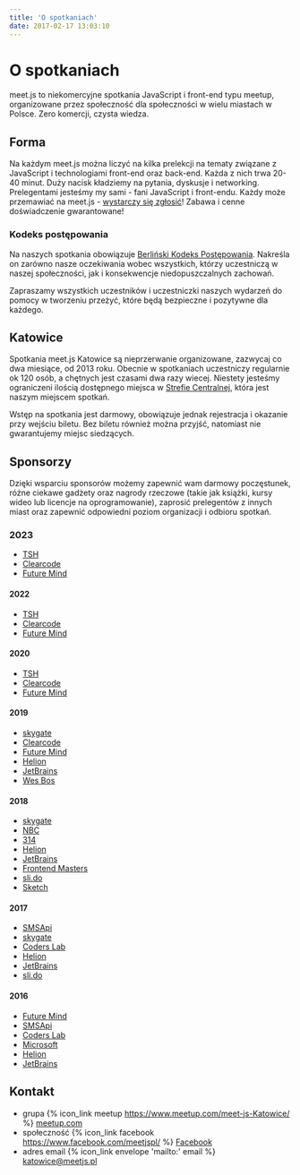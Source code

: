 ```yaml
---
title: 'O spotkaniach'
date: 2017-02-17 13:03:10
---
```


# O spotkaniach

meet.js to niekomercyjne spotkania JavaScript i front-end typu meetup, organizowane przez społeczność dla społeczności w wielu miastach w Polsce. Zero komercji, czysta wiedza.

## Forma

Na każdym meet.js można liczyć na kilka prelekcji na tematy związane z JavaScript i technologiami front-end oraz back-end. Każda z nich trwa 20-40 minut. Duży nacisk kładziemy na pytania, dyskusje i networking. Prelegentami jesteśmy my sami - fani JavaScript i front-endu. Każdy może przemawiać na meet.js - [wystarczy się zgłosić][cfp]! Zabawa i cenne doświadczenie gwarantowane!

### Kodeks postępowania

Na naszych spotkania obowiązuje [Berliński Kodeks Postępowania][berlin-coc]. Nakreśla on zarówno nasze oczekiwania wobec wszystkich, którzy uczestniczą w naszej społeczności, jak i konsekwencje niedopuszczalnych zachowań.

Zapraszamy wszystkich uczestników i uczestniczki naszych wydarzeń do pomocy w tworzeniu przeżyć, które będą bezpieczne i pozytywne dla każdego.

## Katowice

Spotkania meet.js Katowice są nieprzerwanie organizowane, zazwycaj co dwa miesiące, od 2013 roku. Obecnie w spotkaniach uczestniczy regularnie ok 120 osób, a chętnych jest czasami dwa razy wiecej. Niestety jesteśmy ograniczeni ilością dostępnego miejsca w [Strefie Centralnej][strefa-centralna], która jest naszym miejscem spotkań.

Wstęp na spotkania jest darmowy, obowiązuje jednak rejestracja i okazanie przy wejściu biletu. Bez biletu również można przyjść, natomiast nie gwarantujemy miejsc siedzących.

## Sponsorzy

Dzięki wsparciu sponsorów możemy zapewnić wam darmowy poczęstunek, różne ciekawe gadżety oraz nagrody rzeczowe (takie jak książki, kursy wideo lub licencje na oprogramowanie), zaprosić prelegentów z innych miast oraz zapewnić odpowiedni poziom organizacji i odbioru spotkań.

### 2023
* [TSH][tsh]
* [Clearcode][clearcode]
* [Future Mind][futuremind]

#### 2022
* [TSH][tsh]
* [Clearcode][clearcode]
* [Future Mind][futuremind]

#### 2020
* [TSH][tsh]
* [Clearcode][clearcode]
* [Future Mind][futuremind]

#### 2019

* [skygate][skygate]
* [Clearcode][clearcode]
* [Future Mind][futuremind]
* [Helion][helion]
* [JetBrains][jetbrains]
* [Wes Bos][wesbos]

#### 2018

* [skygate][skygate]
* [NBC][nbc]
* [314][314tt]
* [Helion][helion]
* [JetBrains][jetbrains]
* [Frontend Masters][fmasters]
* [sli.do][slido]
* [Sketch][sketchapp]

#### 2017

* [SMSApi][smsapi]
* [skygate][skygate]
* [Coders Lab][coderslab]
* [Helion][helion]
* [JetBrains][jetbrains]
* [sli.do][slido]

#### 2016

* [Future Mind][futuremind]
* [SMSApi][smsapi]
* [Coders Lab][coderslab]
* [Microsoft][microsoft]
* [Helion][helion]
* [JetBrains][jetbrains]

## Kontakt

* grupa {% icon_link meetup https://www.meetup.com/meet-js-Katowice/ %} [meetup.com](https://www.meetup.com/meet-js-Katowice/)
* społeczność {% icon_link facebook https://www.facebook.com/meetjspl/ %} [Facebook](https://www.facebook.com/meetjspl/)
* adres email {% icon_link envelope 'mailto:' email %} katowice@meetjs.pl

[cfp]: https://katowice.meetjs.pl/2022/07/05/cfp-2022/
[strefa-centralna]: https://www.facebook.com/klubokawiarniaoswiecona
[berlin-coc]: http://berlincodeofconduct.org/pl
[skygate]: https://skygate.io
[nbc]: https://www.nbc.com.pl
[314tt]: http://314.tt
[smsapi]: https://www.smsapi.pl
[coderslab]: https://coderslab.pl
[futuremind]: https://www.futuremind.com
[tsh]: https://tsh.io
[helion]: https://helion.pl
[microsoft]: https://www.microsoft.com/pl-pl
[jetbrains]: https://www.jetbrains.com
[fmasters]: https://frontendmasters.com
[slido]: https://www.sli.do
[sketchapp]: https://www.sketchapp.com
[clearcode]: https://clearcode.cc
[wesbos]: https://wesbos.com
